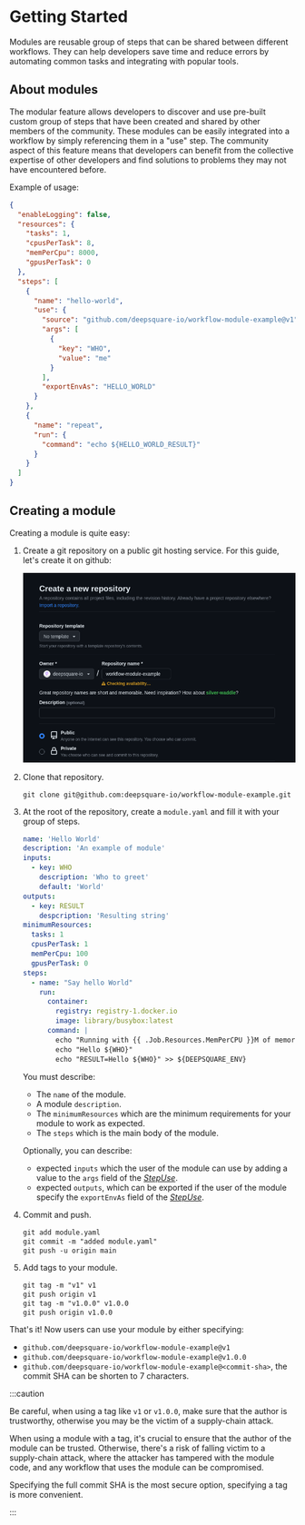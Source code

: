# Getting Started

Modules are reusable group of steps that can be shared between different workflows. They can help developers save time and reduce errors by automating common tasks and integrating with popular tools.

## About modules

The modular feature allows developers to discover and use pre-built custom group of steps that have been created and shared by other members of the community. These modules can be easily integrated into a workflow by simply referencing them in a "use" step. The community aspect of this feature means that developers can benefit from the collective expertise of other developers and find solutions to problems they may not have encountered before.

Example of usage:

```json title="Hello-world workflow"
{
  "enableLogging": false,
  "resources": {
    "tasks": 1,
    "cpusPerTask": 8,
    "memPerCpu": 8000,
    "gpusPerTask": 0
  },
  "steps": [
    {
      "name": "hello-world",
      "use": {
        "source": "github.com/deepsquare-io/workflow-module-example@v1",
        "args": [
          {
            "key": "WHO",
            "value": "me"
          }
        ],
        "exportEnvAs": "HELLO_WORLD"
      }
    },
    {
      "name": "repeat",
      "run": {
        "command": "echo ${HELLO_WORLD_RESULT}"
      }
    }
  ]
}
```

## Creating a module

Creating a module is quite easy:

1. Create a git repository on a public git hosting service. For this guide, let's create it on github:

   ![github-create](./00-overview.assets/github-create.png)

2. Clone that repository.

   ```shell "user@~/"
   git clone git@github.com:deepsquare-io/workflow-module-example.git
   ```

3. At the root of the repository, create a `module.yaml` and fill it with your group of steps.

   ```yaml "module.yaml"
   name: 'Hello World'
   description: 'An example of module'
   inputs:
     - key: WHO
       description: 'Who to greet'
       default: 'World'
   outputs:
     - key: RESULT
       despcription: 'Resulting string'
   minimumResources:
     tasks: 1
     cpusPerTask: 1
     memPerCpu: 100
     gpusPerTask: 0
   steps:
     - name: "Say hello World"
       run:
         container:
           registry: registry-1.docker.io
           image: library/busybox:latest
         command: |
           echo "Running with {{ .Job.Resources.MemPerCPU }}M of memory"
           echo "Hello ${WHO}"
           echo "RESULT=Hello ${WHO}" >> ${DEEPSQUARE_ENV}
   ```

   You must describe:

   - The `name` of the module.
   - A module `description`.
   - The `minimumResources` which are the minimum requirements for your module to work as expected.
   - The `steps` which is the main body of the module.

   Optionally, you can describe:

   - expected `inputs` which the user of the module can use by adding a value to the `args` field of the [_StepUse_](/docs/deploy-deepsquare/workflow-api-reference/job#steprsuse-stepuse).
   - expected `outputs`, which can be exported if the user of the module specify the `exportEnvAs` field of the [_StepUse_](/docs/deploy-deepsquare/workflow-api-reference/job#steprsuse-stepuse).

4. Commit and push.

   ```shell title="user@~/workflow-module-example"
   git add module.yaml
   git commit -m "added module.yaml"
   git push -u origin main

5. Add tags to your module.

   ```shell title="user@~/workflow-module-example"
   git tag -m "v1" v1
   git push origin v1
   git tag -m "v1.0.0" v1.0.0
   git push origin v1.0.0
   ```

That's it! Now users can use your module by either specifying:

- `github.com/deepsquare-io/workflow-module-example@v1`
- `github.com/deepsquare-io/workflow-module-example@v1.0.0`
- `github.com/deepsquare-io/workflow-module-example@<commit-sha>`, the commit SHA can be shorten to 7 characters.

:::caution

Be careful, when using a tag like `v1` or `v1.0.0`, make sure that the author is trustworthy, otherwise you may be the victim of a supply-chain attack.

When using a module with a tag, it's crucial to ensure that the author of the module can be trusted. Otherwise, there's a risk of falling victim to a supply-chain attack, where the attacker has tampered with the module code, and any workflow that uses the module can be compromised.

Specifying the full commit SHA is the most secure option, specifying a tag is more convenient.

:::

## 
